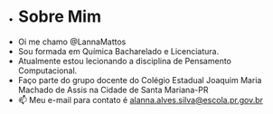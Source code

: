 - # Sobre Mim
- Oi me chamo @LannaMattos
- Sou formada em Química Bacharelado e Licenciatura.
- Atualmente estou lecionando a disciplina de Pensamento Computacional.
- Faço parte do grupo docente do Colégio Estadual Joaquim Maria Machado de Assis na Cidade de Santa Mariana-PR
- 📫 Meu e-mail para contato é alanna.alves.silva@escola.pr.gov.br
<!---
LannaMattos/LannaMattos is a ✨ special ✨ repository because its `README.md` (this file) appears on your GitHub profile.
You can click the Preview link to take a look at your changes.
--->
